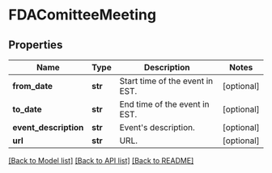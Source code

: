 # FDAComitteeMeeting

## Properties
Name | Type | Description | Notes
------------ | ------------- | ------------- | -------------
**from_date** | **str** | Start time of the event in EST. | [optional] 
**to_date** | **str** | End time of the event in EST. | [optional] 
**event_description** | **str** | Event&#39;s description. | [optional] 
**url** | **str** | URL. | [optional] 

[[Back to Model list]](../README.md#documentation-for-models) [[Back to API list]](../README.md#documentation-for-api-endpoints) [[Back to README]](../README.md)


